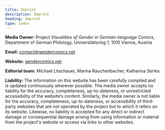 ```yaml
---
title: Imprint
description: Imprint
heading: Imprint
type: index
---
```


**Media Owner:** Project _Visualities of Gender in German-language Comics_, Department of German Philology, Universitätsring 1, 1010 Vienna, Austria

**Email:** [contact@gendercomics.net](mailto:contact@gendercomics.net)

**Website:** [gendercomics.net](https://gendercomics.net) 

**Editorial team:** Michael Litschauer, Marina Rauchenbacher, Katharina Serles

**Liability:**
The information on this website has been carefully compiled and is updated continuously wherever possible.
The media owner accepts no liability for the accuracy, completeness, up-to-dateness, or unrestricted accessibility of the website‘s content. Similarly, the media owner is not liable for the accuracy, completeness, up-to-dateness, or accessibility of third-party websites that are not operated by the project but to which it refers on its website.
Likewise, no liability is accepted for any direct or indirect damage or consequential damage arising from using information or material from the project's website or access via links to other websites.
